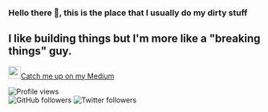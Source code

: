 ### Hello there 👋, this is the place that I usually do my dirty stuff

## I like building things but I'm more like a "breaking things" guy. 

<a href="https://medium.com/@anilcelik"><img src="https://www.google.com/url?sa=i&url=https%3A%2F%2Fwww.iconfinder.com%2Ficons%2F4691599%2Fmedium_icon&psig=AOvVaw14Yzblrm6CkN68WhmpWSX2&ust=1611499967423000&source=images&cd=vfe&ved=0CAIQjRxqFwoTCNCT4a6nsu4CFQAAAAAdAAAAABAT" height=25>Catch me up on my Medium</a>

![Profile views](https://gpvc.arturio.dev/0xpr0N3rd?style=plastic)  
![GitHub followers](https://img.shields.io/github/followers/0xpr0N3rd?style=plastic&logo=github)
![Twitter followers](https://img.shields.io/twitter/follow/0xpr0N3rd?style=plastic&logo=twitter)
